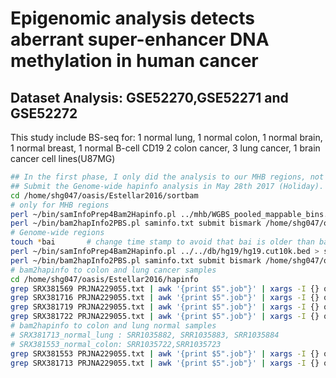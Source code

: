 # Epigenomic analysis detects aberrant super-enhancer DNA methylation in human cancer
## Dataset Analysis: GSE52270,GSE52271 and GSE52272
This study include BS-seq for: 1 normal lung, 1 normal colon, 1 normal brain, 1 normal breast, 1 normal B-cell CD19
                               2 colon cancer, 3 lung cancer,  1 brain cancer cell lines(U87MG)
```bash
## In the first phase, I only did the analysis to our MHB regions, not whole-genome version
## Submit the Genome-wide hapinfo analysis in May 28th 2017 (Holiday). 
cd /home/shg047/oasis/Estellar2016/sortbam
# only for MHB regions
perl ~/bin/samInfoPrep4Bam2Hapinfo.pl ../mhb/WGBS_pooled_mappable_bins.all_autosomes.mld_blocks_r2-0.5.cor.bed > saminfo.txt
perl ~/bin/bam2hapInfo2PBS.pl saminfo.txt submit bismark /home/shg047/oasis/db/hg19/hg19.chrom.sizes /home/shg047/oasis/db/hg19/HsGenome19.CpG.positions.txt
# Genome-wide regions
touch *bai       # change time stamp to avoid that bai is older than bam files(tscc dependent)
perl ~/bin/samInfoPrep4Bam2Hapinfo.pl ../../db/hg19/hg19.cut10k.bed > saminfo.txt
perl ~/bin/bam2hapInfo2PBS.pl saminfo.txt submit bismark /home/shg047/oasis/db/hg19/hg19.chrom.sizes /home/shg047/oasis/db/hg19/HsGenome19.CpG.positions.txt
# bam2hapinfo to colon and lung cancer samples
cd /home/shg047/oasis/Estellar2016/hapinfo
grep SRX381569 PRJNA229055.txt | awk '{print $5".job"}' | xargs -I {} qsub {}
grep SRX381716 PRJNA229055.txt | awk '{print $5".job"}' | xargs -I {} qsub {}
grep SRX381719 PRJNA229055.txt | awk '{print $5".job"}' | xargs -I {} qsub {}
grep SRX381722 PRJNA229055.txt | awk '{print $5".job"}' | xargs -I {} qsub {}
# bam2hapinfo to colon and lung normal samples
# SRX381713_normal_lung	: SRR1035882, SRR1035883, SRR1035884
# SRX381553_normal_colon: SRR1035722,SRR1035723
grep SRX381553 PRJNA229055.txt | awk '{print $5".job"}' | xargs -I {} qsub {}
grep SRX381713 PRJNA229055.txt | awk '{print $5".job"}' | xargs -I {} qsub {}
```


